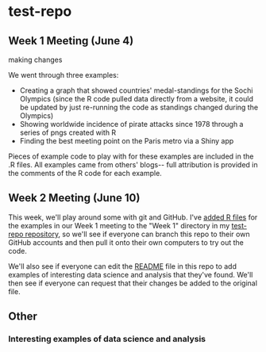 test-repo
=========

## Week 1 Meeting (June 4)

making changes

We went through three examples: 

* Creating a graph that showed countries' medal-standings for the Sochi Olympics (since the R code pulled data directly from a website, it could be updated by just re-running the code as standings changed during the Olympics)
* Showing worldwide incidence of pirate attacks since 1978 through a series of pngs created with R
* Finding the best meeting point on the Paris metro via a Shiny app

Pieces of example code to play with for these examples are included in the .R files. All examples came from others' blogs-- full attribution is provided in the comments of the R code for each example.

## Week 2 Meeting (June 10)

This week, we'll play around some with git and GitHub. I've [added R files](https://github.com/geanders/test-repo/tree/master/Week_1_Meeting) for the examples in our Week 1 meeting to the "Week 1" directory in my [test-repo repository](https://github.com/geanders/test-repo), so we'll see if everyone can branch this repo to their own GitHub accounts and then pull it onto their own computers to try out the code. 

We'll also see if everyone can edit the [README](https://github.com/geanders/test-repo/blob/master/README.md) file in this repo to add examples of interesting data science and analysis that they've found. We'll then see if everyone can request that their changes be added to the original file.

## Other

### Interesting examples of data science and analysis